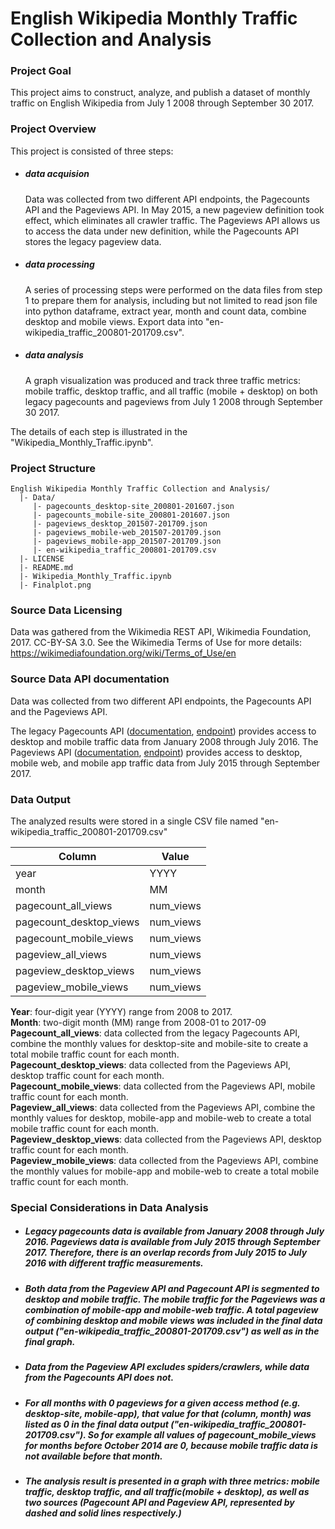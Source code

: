 # English Wikipedia Monthly Traffic Collection and Analysis  

### Project Goal  
This project aims to construct, analyze, and publish a dataset of monthly traffic on English Wikipedia from July 1 2008 through September 30 2017.  

### Project Overview  
This project is consisted of three steps:
* ##### data acquision
  Data was collected from two different API endpoints, the Pagecounts API and the Pageviews API. In May 2015, a new pageview definition took effect, which eliminates all crawler traffic. The Pageviews API allows us to access the data under new definition, while the Pagecounts API stores the legacy pageview data.
* ##### data processing 
  A series of processing steps were performed on the data files from step 1 to prepare them for analysis, including but not limited to read json file into python dataframe, extract year, month and count data, combine desktop and mobile views. Export data into "en-wikipedia_traffic_200801-201709.csv".
* ##### data analysis
  A graph visualization was produced and track three traffic metrics: mobile traffic, desktop traffic, and all traffic (mobile + desktop)  on both legacy pagecounts and pageviews from July 1 2008 through September 30 2017.

The details of each step is illustrated in the "Wikipedia_Monthly_Traffic.ipynb".     

### Project Structure
```
English Wikipedia Monthly Traffic Collection and Analysis/  
  |- Data/  
     |- pagecounts_desktop-site_200801-201607.json  
     |- pagecounts_mobile-site_200801-201607.json   
     |- pageviews_desktop_201507-201709.json  
     |- pageviews_mobile-web_201507-201709.json  
     |- pageviews_mobile-app_201507-201709.json  
     |- en-wikipedia_traffic_200801-201709.csv  
  |- LICENSE
  |- README.md
  |- Wikipedia_Monthly_Traffic.ipynb
  |- Finalplot.png   
```

### Source Data Licensing 
Data was gathered from the Wikimedia REST API,
Wikimedia Foundation, 2017. CC-BY-SA 3.0.
See the Wikimedia Terms of Use for more details:
https://wikimediafoundation.org/wiki/Terms_of_Use/en

### Source Data API documentation
Data was collected from two different API endpoints, the Pagecounts API and the Pageviews API.

The legacy Pagecounts API ([documentation](https://wikitech.wikimedia.org/wiki/Analytics/AQS/Legacy_Pagecounts), [endpoint](https://wikimedia.org/api/rest_v1/#!/Pagecounts_data_(legacy)/get_metrics_legacy_pagecounts_aggregate_project_access_site_granularity_start_end)) provides access to desktop and mobile traffic data from January 2008 through July 2016.
The Pageviews API ([documentation](https://wikitech.wikimedia.org/wiki/Analytics/AQS/Pageviews), [endpoint](https://wikimedia.org/api/rest_v1/#!/Pageviews_data/get_metrics_pageviews_aggregate_project_access_agent_granularity_start_end)) provides access to desktop, mobile web, and mobile app traffic data from July 2015 through September 2017.

### Data Output 
The analyzed results were stored in a single CSV file named "en-wikipedia_traffic_200801-201709.csv"


|        Column         |        Value        |
|-----------------------|---------------------|
|         year	        |         YYYY        |
|         month	        |          MM         |
|   pagecount_all_views	|       num_views     |
|pagecount_desktop_views|       num_views     |
|pagecount_mobile_views |       num_views     |
|   pageview_all_views	|       num_views     |
|pageview_desktop_views |       num_views     |
|pageview_mobile_views  |       num_views     |

**Year**: four-digit year (YYYY) range from 2008 to 2017.  
**Month**: two-digit month (MM) range from 2008-01 to 2017-09   
**Pagecount_all_views**: data collected from the legacy Pagecounts API, combine the monthly values for desktop-site and mobile-site to create a total mobile traffic count for each month.  
**Pagecount_desktop_views**: data collected from the Pageviews API, desktop traffic count for each month.  
**Pagecount_mobile_views**: data collected from the Pageviews API, mobile traffic count for each month.  
**Pageview_all_views**: data collected from the Pageviews API, combine the monthly values for desktop, mobile-app and mobile-web to create a total mobile traffic count for each month.  
**Pageview_desktop_views**: data collected from the Pageviews API, desktop traffic count for each month.  
**Pageview_mobile_views**: data collected from the Pageviews API, combine the monthly values for mobile-app and mobile-web to create a total mobile traffic count for each month.  


### Special Considerations in Data Analysis
* ##### Legacy pagecounts data is available from January 2008 through July 2016. Pageviews data is available from July 2015 through September 2017. Therefore, there is an overlap records from July 2015 to July 2016 with different traffic measurements. 
* ##### Both data from the Pageview API and Pagecount API is segmented to desktop and mobile traffic. The mobile traffic for the Pageviews was a combination of mobile-app and mobile-web traffic. A total pageview of combining desktop and mobile views was included in the final data output ("en-wikipedia_traffic_200801-201709.csv") as well as in the final graph.
* ##### Data from the Pageview API excludes spiders/crawlers, while data from the Pagecounts API does not.
* ##### For all months with 0 pageviews for a given access method (e.g. desktop-site, mobile-app), that value for that (column, month) was listed as 0 in the final data output ("en-wikipedia_traffic_200801-201709.csv"). So for example all values of pagecount_mobile_views for months before October 2014 are 0, because mobile traffic data is not available before that month.
* ##### The analysis result is presented in a graph with three metrics: mobile traffic, desktop traffic, and all traffic(mobile + desktop), as well as two sources (Pagecount API and Pageview API, represented by dashed and solid lines respectively.)


